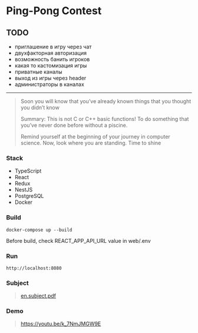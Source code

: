 # Ping-Pong Contest

## TODO
- приглашение в игру через чат
- двухфакторная авторизация
- возможность банить игроков
- какая то кастомизация игры
- приватные каналы
- выход из игры через header
- администраторы в каналах

---

> Soon you will know that you’ve already known things that you thought you didn’t know
>
> Summary: This is not C or C++ basic functions! To do something that you’ve never done before without a piscine.
>
> Remind yourself at the beginning of your journey in computer science. Now, look where you are standing. Time to shine

### Stack
- TypeScript
- React
- Redux
- NestJS
- PostgreSQL
- Docker

### Build

```
docker-compose up --build
```

Before build, check REACT_APP_API_URL value in web/.env

### Run

```
http://localhost:8080
```

### Subject
> [en.subject.pdf](./en.subject.pdf)

### Demo
> https://youtu.be/k_7NmJMGW9E

